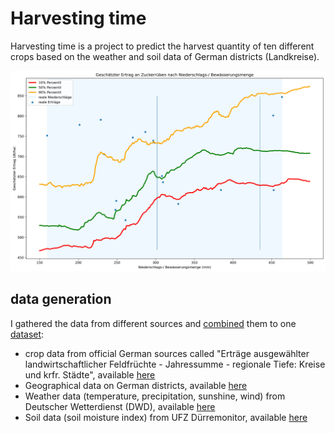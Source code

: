 # Harvesting time

Harvesting time is a project to predict the harvest quantity of ten different crops based on the weather and soil data of German districts (Landkreise).

![example_picture](images/sugar_beet_example.jpg)

## data generation

I gathered the data from different sources and [combined](create_dataset.ipynb) them to one [dataset](data/dataset.pkl):
* crop data from official German sources called "Erträge ausgewählter landwirtschaftlicher Feldfrüchte - Jahressumme - regionale Tiefe: Kreise und krfr. Städte", available [here](https://www.regionalstatistik.de/genesis//online?operation=table&code=41241-01-03-4&bypass=true&levelindex=1&levelid=1644440058901)
* Geographical data on German districts, available [here](https://www.destatis.de/DE/Themen/Laender-Regionen/Regionales/Gemeindeverzeichnis/_inhalt.html)
* Weather data (temperature, precipitation, sunshine, wind) from Deutscher Wetterdienst (DWD), available [here](https://opendata.dwd.de/climate_environment/CDC/observations_germany/climate/monthly/climate_indices/kl/historical/)
* Soil data (soil moisture index) from UFZ Dürremonitor, available [here](https://www.ufz.de/index.php?de=37937)